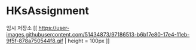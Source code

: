 # HKsAssignment
임시 저장소
[[ https://user-images.githubusercontent.com/51434873/97186513-b6b17e80-17e4-11eb-9f5f-878a750544f8.gif | height = 100px ]]
